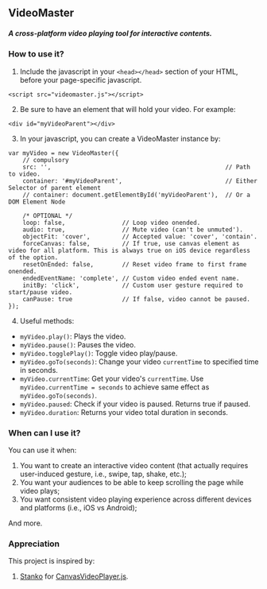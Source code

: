 ## VideoMaster
##### A cross-platform video playing tool for interactive contents.


### How to use it?
1. Include the javascript in your `<head></head>` section of your HTML, before your page-specific javascript.
```
<script src="videomaster.js"></script>
```
2. Be sure to have an element that will hold your video. For example:
```
<div id="myVideoParent"></div>
```
3. In your javascript, you can create a VideoMaster instance by:
```
var myVideo = new VideoMaster({
    // compulsory
    src: '',                                                 // Path to video.
    container: '#myVideoParent',                             // Either Selector of parent element
    // container: document.getElementById('myVideoParent'),  // Or a DOM Element Node
    
    /* OPTIONAL */
    loop: false,                // Loop video onended.
    audio: true,                // Mute video (can't be unmuted').
    objectFit: 'cover',         // Accepted value: 'cover', 'contain'.
    forceCanvas: false,         // If true, use canvas element as video for all platform. This is always true on iOS device regardless of the option.
    resetOnEnded: false,        // Reset video frame to first frame onended.
    endedEventName: 'complete', // Custom video ended event name.
    initBy: 'click',            // Custom user gesture required to start/pause video.
    canPause: true              // If false, video cannot be paused.
});
```
4. Useful methods:
- `myVideo.play()`: Plays the video.
- `myVideo.pause()`: Pauses the video.
- `myVideo.togglePlay()`: Toggle video play/pause.
- `myVideo.goTo(seconds)`: Change your video `currentTime` to specified time in seconds.
- `myVideo.currentTime`: Get your video's `currentTime`. Use `myVideo.currentTime = seconds` to achieve same effect as `myVideo.goTo(seconds)`.
- `myVideo.paused`: Check if your video is paused. Returns true if paused.
- `myVideo.duration`: Returns your video total duration in seconds.


### When can I use it?
You can use it when:
  1. You want to create an interactive video content (that actually requires user-induced gesture, i.e., swipe, tap, shake, etc.);
  2. You want your audiences to be able to keep scrolling the page while video plays;
  3. You want consistent video playing experience across different devices and platforms (i.e., iOS vs Android);

And more.


### Appreciation
This project is inspired by:
1. [Stanko](https://github.com/Stanko/) for [CanvasVideoPlayer.js](https://github.com/Stanko/html-canvas-video-player).